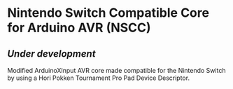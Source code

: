 # Nintendo Switch Compatible Core for Arduino AVR (NSCC)
## *Under development*
Modified ArduinoXInput AVR core made compatible for the Nintendo Switch by using a Hori Pokken Tournament Pro Pad Device Descriptor.
